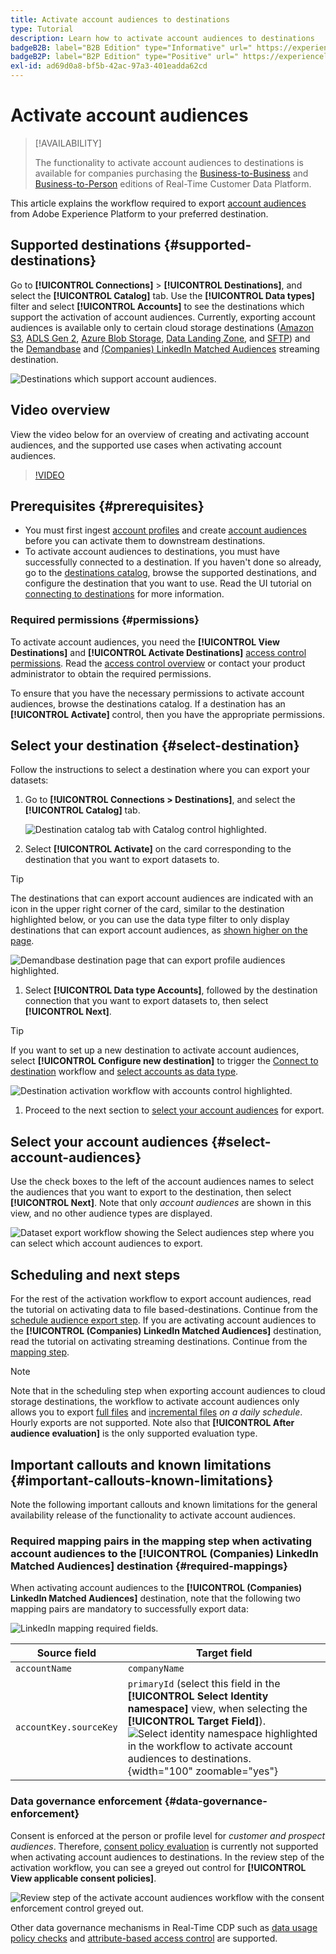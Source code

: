 ```yaml
---
title: Activate account audiences to destinations
type: Tutorial
description: Learn how to activate account audiences to destinations
badgeB2B: label="B2B Edition" type="Informative" url=" https://experienceleague.adobe.com/docs/experience-platform/rtcdp/intro/rtcdp-intro/overview.html?lang=en#rtcdp-editions newtab=true"
badgeB2P: label="B2P Edition" type="Positive" url=" https://experienceleague.adobe.com/docs/experience-platform/rtcdp/intro/rtcdp-intro/overview.html?lang=en#rtcdp-editions newtab=true"
exl-id: ad69d0a8-bf5b-42ac-97a3-401eadda62cd
---
```

# Activate account audiences

>[!AVAILABILITY]
>
>The functionality to activate account audiences to destinations is available for companies purchasing the [Business-to-Business](/help/rtcdp/overview.md#rtcdp-b2b) and [Business-to-Person](/help/rtcdp/overview.md#rtcdp-b2p) editions of Real-Time Customer Data Platform.

This article explains the workflow required to export [account audiences](/help/segmentation/ui/account-audiences.md) from Adobe Experience Platform to your preferred destination. 

## Supported destinations {#supported-destinations}

Go to **[!UICONTROL Connections]** > **[!UICONTROL Destinations]**, and select the **[!UICONTROL Catalog]** tab. Use the **[!UICONTROL Data types]** filter and select **[!UICONTROL Accounts]** to see the destinations which support the activation of account audiences. Currently, exporting account audiences is available only to certain cloud storage destinations ([Amazon S3](/help/destinations/catalog/cloud-storage/amazon-s3.md), [ADLS Gen 2](/help/destinations/catalog/cloud-storage/adls-gen2.md), [Azure Blob Storage](/help/destinations/catalog/cloud-storage/azure-blob.md), [Data Landing Zone](/help/destinations/catalog/cloud-storage/data-landing-zone.md), and [SFTP](/help/destinations/catalog/cloud-storage/sftp.md)) and the [Demandbase](/help/destinations/catalog/advertising/demandbase.md) and [(Companies) LinkedIn Matched Audiences](/help/destinations/catalog/social/linkedin-b2b.md) streaming destination.  

![Destinations which support account audiences.](/help/destinations/assets/ui/activate-account-audiences/data-types-filter.png)

## Video overview

View the video below for an overview of creating and activating account audiences, and the supported use cases when activating account audiences.

>[!VIDEO](https://video.tv.adobe.com/v/338252/?learn=on)

## Prerequisites {#prerequisites}

* You must first ingest [account profiles](/help/rtcdp/accounts/account-profile-overview.md) and create [account audiences](/help/segmentation/ui/account-audiences.md) before you can activate them to downstream destinations.
* To activate account audiences to destinations, you must have successfully connected to a destination. If you haven't done so already, go to the [destinations catalog](../catalog/overview.md), browse the supported destinations, and configure the destination that you want to use. Read the UI tutorial on [connecting to destinations](./connect-destination.md) for more information.

### Required permissions {#permissions}

To activate account audiences, you need the **[!UICONTROL View Destinations]** and **[!UICONTROL Activate Destinations]** [access control permissions](/help/access-control/home.md#permissions). Read the [access control overview](/help/access-control/ui/overview.md) or contact your product administrator to obtain the required permissions.

To ensure that you have the necessary permissions to activate account audiences, browse the destinations catalog. If a destination has an **[!UICONTROL Activate]** control, then you have the appropriate permissions.

## Select your destination {#select-destination}

Follow the instructions to select a destination where you can export your datasets:

1. Go to **[!UICONTROL Connections > Destinations]**, and select the **[!UICONTROL Catalog]** tab.
    
    ![Destination catalog tab with Catalog control highlighted.](/help/destinations/assets/ui/export-datasets/catalog-tab.png)

1. Select **[!UICONTROL Activate]** on the card corresponding to the destination that you want to export datasets to. 

  >[!TIP]
  >
  >The destinations that can export account audiences are indicated with an icon in the upper right corner of the card, similar to the destination highlighted below, or you can use the data type filter to only display destinations that can export account audiences, as [shown higher on the page](#supported-destinations).

  ![Demandbase destination page that can export profile audiences highlighted.](/help/destinations/assets/ui/activate-account-audiences/demandbase-icon-activate-account-audiences.png)

1. Select **[!UICONTROL Data type Accounts]**, followed by the destination connection that you want to export datasets to, then select **[!UICONTROL Next]**.

  >[!TIP]
  > 
  >If you want to set up a new destination to activate account audiences, select **[!UICONTROL Configure new destination]** to trigger the [Connect to destination](/help/destinations/ui/connect-destination.md) workflow and [select accounts as data type](/help/destinations/ui/connect-destination.md#segment-activation-or-dataset-exports).

  ![Destination activation workflow with accounts control highlighted.](/help/destinations/assets/ui/activate-account-audiences/activate-account-audiences-highlighted.png)

1. Proceed to the next section to [select your account audiences](#select-profile-audiences) for export.

## Select your account audiences {#select-account-audiences}

Use the check boxes to the left of the account audiences names to select the audiences that you want to export to the destination, then select **[!UICONTROL Next]**. Note that only *account audiences* are shown in this view, and no other audience types are displayed. 

![Dataset export workflow showing the Select audiences step where you can select which account audiences to export.](/help/destinations/assets/ui/activate-account-audiences/select-account-audiences.png)

## Scheduling and next steps

For the rest of the activation workflow to export account audiences, read the tutorial on activating data to file based-destinations. Continue from the [schedule audience export step](/help/destinations/ui/activate-batch-profile-destinations.md#scheduling). If you are activating account audiences to the **[!UICONTROL (Companies) LinkedIn Matched Audiences]** destination, read the tutorial on activating streaming destinations. Continue from the [mapping step](/help/destinations/ui/activate-segment-streaming-destinations.md#mapping).

>[!NOTE]
>
>Note that in the scheduling step when exporting account audiences to cloud storage destinations, the workflow to activate account audiences only allows you to export [full files](/help/destinations/ui/activate-batch-profile-destinations.md#export-full-files) and [incremental files](/help/destinations/ui/activate-batch-profile-destinations.md#export-incremental-files) _on a daily schedule_. Hourly exports are not supported. Note also that **[!UICONTROL After audience evaluation]** is the only supported evaluation type.

## Important callouts and known limitations {#important-callouts-known-limitations}

Note the following important callouts and known limitations for the general availability release of the functionality to activate account audiences.

### Required mapping pairs in the mapping step when activating account audiences to the **[!UICONTROL (Companies) LinkedIn Matched Audiences]** destination {#required-mappings}

When activating account audiences to the **[!UICONTROL (Companies) LinkedIn Matched Audiences]** destination, note that the following two mapping pairs are mandatory to successfully export data:

![LinkedIn mapping required fields.](/help/destinations/assets/ui/activate-account-audiences/linkedin-mapping-required-fields.png)

|Source field | Target field |
|---------|----------|
| `accountName` | `companyName` |
| `accountKey.sourceKey`  | `primaryId` (select this field in the **[!UICONTROL Select Identity namespace]** view, when selecting the **[!UICONTROL Target Field]**). <br> ![Select identity namespace highlighted in the workflow to activate account audiences to destinations.](/help/destinations/assets/ui/activate-account-audiences/identity-namespace-highlighted.png "Select identity namespace highlighted in the workflow to activate account audiences to destinations."){width="100" zoomable="yes"} |

### Data governance enforcement {#data-governance-enforcement}

Consent is enforced at the person or profile level for *customer and prospect audiences*. Therefore,  [consent policy evaluation](/help/data-governance/enforcement/auto-enforcement.md#consent-policy-evaluation) is currently not supported when activating account audiences to destinations. In the review step of the activation workflow, you can see a greyed out control for **[!UICONTROL View applicable consent policies]**. 

![Review step of the activate account audiences workflow with the consent enforcement control greyed out.](/help/destinations/assets/ui/activate-account-audiences/consent-checks-greyed-out.png)

Other data governance mechanisms in Real-Time CDP such as [data usage policy checks](/help/data-governance/enforcement/auto-enforcement.md#consent-policy-evaluation) and [attribute-based access control](/help/destinations/home.md#attribute-based-access) are supported.
